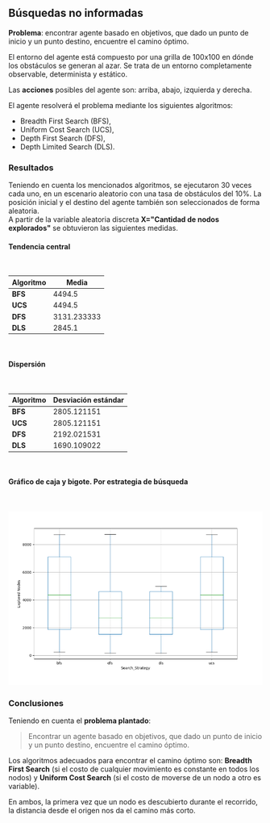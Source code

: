 ## **Búsquedas no informadas** 

**Problema**: encontrar agente basado en objetivos, que dado un punto de inicio y un punto destino, encuentre el camino óptimo.  

El entorno del agente está compuesto por una grilla de 100x100 en dónde los obstáculos se generan al azar. Se trata de un entorno completamente observable, determinista y estático.  

Las **acciones** posibles del agente son: arriba, abajo, izquierda y derecha.  

El agente resolverá el problema mediante los siguientes algoritmos:  
+ Breadth First Search (BFS),
+ Uniform Cost Search (UCS),
+ Depth First Search (DFS),
+ Depth Limited Search (DLS).  

### **Resultados**
Teniendo en cuenta los mencionados algoritmos, se ejecutaron 30 veces cada uno, en un escenario aleatorio con una tasa de obstáculos del 10%. La posición inicial y el destino del agente también son seleccionados de forma aleatoria.  
A partir de la variable aleatoria discreta **X="Cantidad de nodos explorados"** se obtuvieron las siguientes medidas.

#### **Tendencia central**  

<br>  

|Algoritmo|Media      |
|---------|-----------|
|**BFS**  |4494.5     |
|**UCS**  |4494.5     |
|**DFS**  |3131.233333|
|**DLS**  |2845.1     |

<br>  

#### **Dispersión**

<br>  

|Algoritmo|Desviación estándar|
|---------|-------------------|
|**BFS**  |2805.121151        |
|**UCS**  |2805.121151        |
|**DFS**  |2192.021531        |
|**DLS**  |1690.109022        |

<br>  

#### **Gráfico de caja y bigote. Por estrategia de búsqueda**

<br>  

![boxplots By search strategy](boxplotsSearch.png)


### **Conclusiones**
Teniendo en cuenta el **problema plantado**:
> Encontrar un agente basado en objetivos, que dado un punto de inicio y un punto destino, encuentre el camino óptimo.  

Los algoritmos adecuados para encontrar el camino óptimo son: **Breadth First Search** (si el costo de cualquier movimiento es constante en todos los nodos) y **Uniform Cost Search** (si el costo de moverse de un nodo a otro es variable).  

En ambos, la primera vez que un nodo es descubierto durante el recorrido, la distancia desde el origen nos da el camino más corto.

